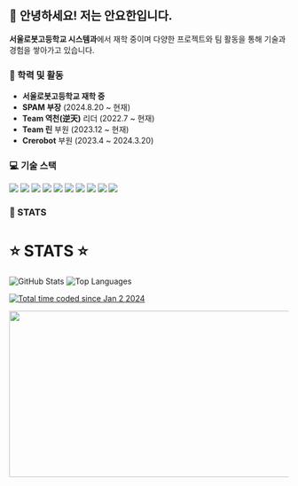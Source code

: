 ## 👋 안녕하세요! 저는 안요한입니다.

**서울로봇고등학교 시스템과**에서 재학 중이며 다양한 프로젝트와 팀 활동을 통해 기술과 경험을 쌓아가고 있습니다.

### 🏫 학력 및 활동
- **서울로봇고등학교 재학 중**
- **SPAM 부장** (2024.8.20 ~ 현재)
- **Team 역천(逆天)** 리더 (2022.7 ~ 현재)
- **Team 린** 부원 (2023.12 ~ 현재)
- **Crerobot** 부원 (2023.4 ~ 2024.3.20)

### 💻 기술 스택
<a href="#"><img src="https://img.shields.io/badge/Dart-0175C2?style=flat-square&logo=Dart&logoColor=white"/></a>
<a href="#"><img src="https://img.shields.io/badge/Python-3776AB?style=flat-square&logo=Python&logoColor=white"/></a>
<a href="#"><img src="https://img.shields.io/badge/JavaScript-F7DF1E?style=flat-square&logo=JavaScript&logoColor=black"/></a>
<a href="#"><img src="https://img.shields.io/badge/R-276DC3?style=flat-square&logo=R&logoColor=white"/></a>
<a href="#"><img src="https://img.shields.io/badge/Flutter-02569B?style=flat-square&logo=Flutter&logoColor=white"/></a>
<a href="#"><img src="https://img.shields.io/badge/React-61DAFB?style=flat-square&logo=React&logoColor=black"/></a>
<a href="#"><img src="https://img.shields.io/badge/Svelte-FF3E00?style=flat-square&logo=Svelte&logoColor=white"/></a>
<a href="#"><img src="https://img.shields.io/badge/TensorFlow-FF6F00?style=flat-square&logo=TensorFlow&logoColor=white"/></a>
<a href="#"><img src="https://img.shields.io/badge/Rest.js-000000?style=flat-square&logo=Node.js&logoColor=white"/></a>
<a href="#"><img src="https://img.shields.io/badge/Flask-000000?style=flat-square&logo=Flask&logoColor=white"/></a>

### 🌟 STATS
<div class="stats">
    <h1>⭐ STATS ⭐</h1>
    <img src="https://github-readme-stats.vercel.app/api?username=uncroos&show_icons=true&theme=radical" alt="GitHub Stats"/>
    <img src="https://github-readme-stats.vercel.app/api/top-langs/?username=uncroos&layout=compact&theme=dark" alt="Top Languages"/>
</div>

<a href="https://wakatime.com/@018cc8f5-2dde-4e5c-b91c-53407ae38aa2"><img src="https://wakatime.com/badge/user/018cc8f5-2dde-4e5c-b91c-53407ae38aa2.svg" alt="Total time coded since Jan 2 2024" /></a>

<div style="text-align:center">
    <a href="https://github.com/devxb/gitanimals">
        <img src="https://render.gitanimals.org/farms/uncroos" width="600" height="300"/>
    </a>
</div>


